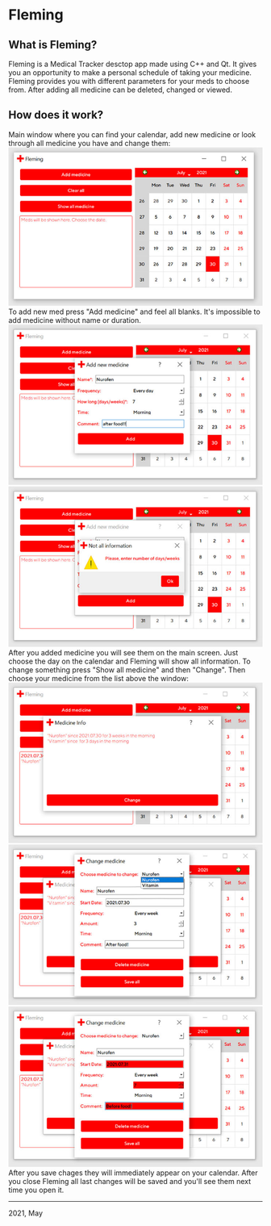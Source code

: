 # Fleming
## What is Fleming?
Fleming is a Medical Tracker desctop app made using C++ and Qt. It gives you an opportunity to make a personal schedule of taking your medicine. Fleming provides you with different parameters for your meds to choose from. After adding all medicine can be deleted, changed or viewed.
## How does it work?
Main window where you can find your calendar, add new medicine or look through all medicine you have and change them: <br>
![Main window](/screenshots/mainwindow.jpg) <br>
To add new med press "Add medicine" and feel all blanks. It's impossible to add medicine without name or duration. <br>
![Adding window](/screenshots/addmedicine.jpg) <br>
![Notification](/screenshots/notification.jpg) <br>
After you added medicine you will see them on the main screen. Just choose the day on the calendar and Fleming will show all information. To change something press "Show all medicine" and then "Change". Then choose your medicine from the list above the window: <br>
![Show all window](/screenshots/allmedicine.jpg) <br>
![Change window](/screenshots/changemedicine.jpg) <br>
![Unsaved changes](/screenshots/unsavedchanges.jpg) <br>
After you save chages they will immediately appear on your calendar. After you close Fleming all last changes will be saved and you'll see them next time you open it.
<hr>
2021, May
